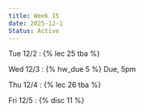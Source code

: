 ```yaml
---
title: Week 15
date: 2025-12-1
Status: Active
---
```


Tue 12/2
: {% lec 25 tba %}

Wed 12/3
: {% hw_due 5 %} Due, 5pm

Thu 12/4
: {% lec 26 tba %}

Fri 12/5
: {% disc 11 %} 